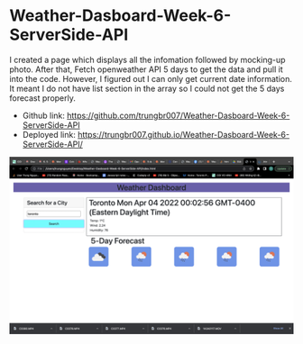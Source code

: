 # Weather-Dasboard-Week-6-ServerSide-API

I created a page which displays all the infomation followed by mocking-up photo.
After that, Fetch openweather API 5 days to get the data and pull it into the code.
However, I figured out I can only get current date information. It meant I do not have list section in the array so I could not get the 5 days forecast properly.

* Github link: https://github.com/trungbr007/Weather-Dasboard-Week-6-ServerSide-API
* Deployed link: https://trungbr007.github.io/Weather-Dasboard-Week-6-ServerSide-API/


<img src="./Screenshot.png">

